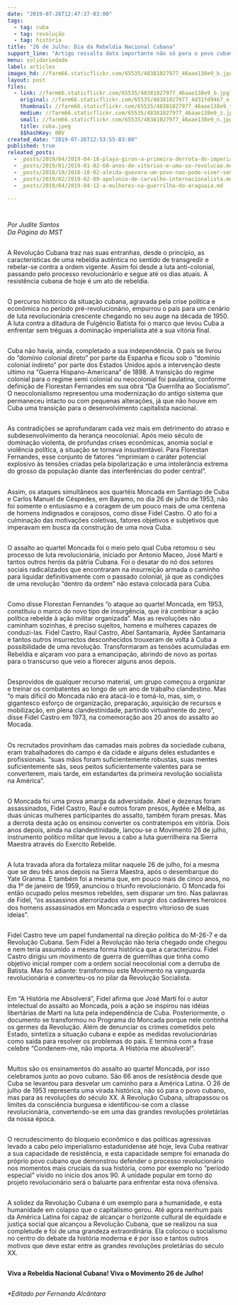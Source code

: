 ```yaml
---
date: "2019-07-26T12:47:37-03:00"
tags:
  - tag: cuba
  - tag: revolução
  - tag: história
title: "26 de Julho: Dia da Rebeldia Nacional Cubana"
support_line: "Artigo ressalta data importante não só para o povo cubano, mas para as revoluções do século XX."
menu: solidariedade
label: articles
images_hd: //farm66.staticflickr.com/65535/48381027977_46aae138e9_b.jpg
layout: post
files:
  - link: //farm66.staticflickr.com/65535/48381027977_46aae138e9_b.jpg
    original: //farm66.staticflickr.com/65535/48381027977_4d31fd94b7_o.jpg
    thumbnail: //farm66.staticflickr.com/65535/48381027977_46aae138e9_t.jpg
    medium: //farm66.staticflickr.com/65535/48381027977_46aae138e9_z.jpg
    small: //farm66.staticflickr.com/65535/48381027977_46aae138e9_n.jpg
    title: cuba.jpeg
    $$hashKey: 0BV
created_date: "2019-07-26T12:53:55-03:00"
published: true
releated_posts:
  - _posts/2019/04/2019-04-18-playa-giron-a-primeira-derrota-do-imperialismo-na-america-latina.md
  - _posts/2019/01/2019-01-02-60-anos-de-vitorias-e-uma-so-revolucao.md
  - _posts/2018/10/2018-10-02-aleida-guevara-um-povo-nao-pode-viver-sem-ter-seguranca-na-justica-social-de-seu-proprio-pais.md
  - _posts/2019/02/2019-02-09-apolonio-de-carvalho-internacionalista.md
  - _posts/2019/04/2019-04-12-a-mulheres-na-guerrilha-do-araguaia.md

---
```

<p>&nbsp;</p>

<p><em>Por Judite Santos<br />
Da P&aacute;gina do MST</em><br />
&nbsp;</p>

<p>A Revolu&ccedil;&atilde;o Cubana traz nas suas entranhas, desde o princ&iacute;pio, as caracter&iacute;sticas de uma rebeldia aut&ecirc;ntica no sentido de transgredir e rebelar-se contra a ordem vigente. Assim foi desde a luta anti-colonial, passando pelo processo revolucion&aacute;rio e segue at&eacute; os dias atuais. A resist&ecirc;ncia cubana de hoje &eacute; um ato de rebeldia.</p>

<p><br />
O percurso hist&oacute;rico da situa&ccedil;&atilde;o cubana, agravada pela crise pol&iacute;tica e econ&ocirc;mica no per&iacute;odo pr&eacute;-revolucion&aacute;rio, empurrou o pa&iacute;s para um cen&aacute;rio de luta revolucion&aacute;ria crescente chegando no seu auge na d&eacute;cada de 1950. A luta contra a ditadura de Fulg&ecirc;ncio Batista foi o marco que levou Cuba a enfrentar sem tr&eacute;guas a domina&ccedil;&atilde;o imperialista at&eacute; a sua vit&oacute;ria final.</p>

<p><br />
Cuba n&atilde;o havia, ainda, completado a sua independ&ecirc;ncia. O pa&iacute;s se livrou do &ldquo;dom&iacute;nio colonial direto&rdquo; por parte da Espanha e ficou sob o &ldquo;dom&iacute;nio colonial indireto&rdquo; por parte dos Estados Unidos ap&oacute;s a interven&ccedil;&atilde;o deste ultimo na &ldquo;Guerra Hispano-Americana&rdquo; de 1898. A transi&ccedil;&atilde;o do regime colonial para o regime semi colonial ou neocolonial foi paulatina, conforme defini&ccedil;&atilde;o de Florestan Fernandes em sua obra &ldquo;Da Guerrilha ao Socialismo&rdquo;. O neocolonialismo representou uma moderniza&ccedil;&atilde;o do antigo sistema que permaneceu intacto ou com pequenas altera&ccedil;&otilde;es, j&aacute; que n&atilde;o houve em Cuba uma transi&ccedil;&atilde;o para o desenvolvimento capitalista nacional.</p>

<p><br />
As contradi&ccedil;&otilde;es se aprofundaram cada vez mais em detrimento do atraso e subdesenvolvimento da heran&ccedil;a neocolonial. Ap&oacute;s meio s&eacute;culo de domina&ccedil;&atilde;o violenta, de profundas crises econ&ocirc;micas, anomia social e viol&ecirc;ncia pol&iacute;tica, a situa&ccedil;&atilde;o se tornava insustent&aacute;vel. Para Florestan Fernandes, esse conjunto de fatores &ldquo;imprimiam o car&aacute;ter potencial explosivo &agrave;s tens&otilde;es criadas pela bipolariza&ccedil;&atilde;o e uma intoler&acirc;ncia extrema do grosso da popula&ccedil;&atilde;o diante das interfer&ecirc;ncias do poder central&rdquo;.</p>

<p><br />
Assim, os ataques simult&acirc;neos aos quart&eacute;is Moncada em Santiago de Cuba e Carlos Manuel de C&eacute;spedes, em Bayamo, no dia 26 de julho de 1953, n&atilde;o foi somente o entusiasmo e a coragem de um pouco mais de uma centena de homens indignados e corajosos, como disse Fidel Castro. O ato foi a culmina&ccedil;&atilde;o das motiva&ccedil;&otilde;es coletivas, fatores objetivos e subjetivos que imperavam em busca da constru&ccedil;&atilde;o de uma nova Cuba.</p>

<p><br />
O assalto ao quartel Moncada foi o meio pelo qual Cuba retomou o seu processo de luta revolucion&aacute;ria, iniciado por Antonio Maceo, Jos&eacute; Mart&iacute; e tantos outros her&oacute;is da p&aacute;tria Cubana. Foi o desatar do n&oacute; dos setores sociais radicalizados que encontraram na insurrei&ccedil;&atilde;o armada o caminho para liquidar definitivamente com o passado colonial, j&aacute; que as condi&ccedil;&otilde;es de uma revolu&ccedil;&atilde;o &ldquo;dentro da ordem&rdquo; n&atilde;o estava colocada para Cuba.</p>

<p><br />
Como disse Florestan Fernandes &ldquo;o ataque ao quartel Moncada, em 1953, constituiu o marco do novo tipo de insurg&ecirc;ncia, que ir&aacute; combinar a a&ccedil;&atilde;o pol&iacute;tica rebelde &agrave; a&ccedil;&atilde;o militar organizada&rdquo;. Mas as revolu&ccedil;&otilde;es n&atilde;o caminham sozinhas, &eacute; preciso sujeitos, homens e mulheres capazes de conduzi-las. Fidel Castro, Raul Castro, Abel Santamar&iacute;a, Ayd&eacute;e Santamaria e tantos outros insurrectos desconhecidos trouxeram de volta &agrave; Cuba a possibilidade de uma revolu&ccedil;&atilde;o. Transformaram as tens&otilde;es acumuladas em Rebeldia e al&ccedil;aram voo para a emancipa&ccedil;&atilde;o, abrindo de novo as portas para o transcurso que veio a florecer alguns anos depois.</p>

<p><br />
Desprovidos de qualquer recurso material, um grupo come&ccedil;ou a organizar e treinar os combatentes ao longo de um ano de trabalho clandestino. Mas &ldquo;o mais dif&iacute;cil do Moncada n&atilde;o era atac&aacute;-lo e tom&aacute;-lo, mas, sim, o gigantesco esfor&ccedil;o de organiza&ccedil;&atilde;o, prepara&ccedil;&atilde;o, aquisi&ccedil;&atilde;o de recursos e mobiliza&ccedil;&atilde;o, em plena clandestinidade, partindo virtualmente do zero&rdquo;, disse Fidel Castro em 1973, na comemora&ccedil;&atilde;o aos 20 anos do assalto ao Mocada.</p>

<p><br />
Os recrutados provinham das camadas mais pobres da sociedade cubana, eram trabalhadores do campo e da cidade e alguns deles estudantes e profissionais. &ldquo;suas m&atilde;os foram suficientemente robustas, suas mentes suficientemente s&atilde;s, seus peitos suficientemente valentes para se converterem, mais tarde, em estandartes da primeira revolu&ccedil;&atilde;o socialista na Am&eacute;rica&rdquo;.</p>

<p><br />
O Moncada foi uma prova amarga da adversidade. Abel e dezenas foram assassinados, Fidel Castro, Raul e outros foram presos, Ayd&eacute;e e Melba, as duas &uacute;nicas mulheres participantes do assalto, tamb&eacute;m foram presas. Mas a derrota desta a&ccedil;&atilde;o os ensinou converter os contratempos em vit&oacute;ria. Dois anos depois, ainda na clandestinidade, lan&ccedil;ou-se o Movimento 26 de julho, instrumento pol&iacute;tico militar que levou a cabo a luta guerrilheira na Sierra Maestra atrav&eacute;s do Exercito Rebelde.</p>

<p><br />
A luta travada afora da fortaleza militar naquele 26 de julho, foi a mesma que se deu tr&ecirc;s anos depois na Sierra Maestra, ap&oacute;s o desembarque do Yate Granma. E tamb&eacute;m foi a mesma que, em pouco mais de cinco anos, no dia 1&ordm; de janeiro de 1959, anunciou o triunfo revolucion&aacute;rio. O Moncada foi ent&atilde;o ocupado pelos mesmos rebeldes, sem disparar um tiro. Nas palavras de Fidel, &ldquo;os assassinos aterrorizados viram surgir dos cad&aacute;veres heroicos dos homens assassinados em Moncada o espectro vitorioso de suas ideias&rdquo;.</p>

<p><br />
Fidel Castro teve um papel fundamental na dire&ccedil;&atilde;o pol&iacute;tica do M-26-7 e da Revolu&ccedil;&atilde;o Cubana. Sem Fidel a Revolu&ccedil;&atilde;o n&atilde;o teria chegado onde chegou e nem teria assumido a mesma forma hist&oacute;rica que a caracterizou. Fidel Castro dirigiu um movimento de guerra de guerrilhas que tinha como objetivo inicial romper com a ordem social neocolonial com a derruba de Batista. Mas foi adiante: transformou este Movimento na vanguarda revolucion&aacute;ria e converteu-os no pilar da Revolu&ccedil;&atilde;o Socialista.</p>

<p><br />
Em &ldquo;A Hist&oacute;ria me Absolver&aacute;&rdquo;, Fidel afirma que Jos&eacute; Mart&iacute; foi o autor intelectual do assalto ao Moncada, pois a a&ccedil;&atilde;o se inspirou nas id&eacute;ias libert&aacute;rias de Mart&iacute; na luta pela independ&ecirc;ncia de Cuba. Posteriormente, o documento se transformou no Programa do Moncada porque nele continha os germes da Revolu&ccedil;&atilde;o. Al&eacute;m de denunciar os crimes cometidos pelo Estado, sintetiza a situa&ccedil;&atilde;o cubana e exp&otilde;e as medidas revolucion&aacute;rias como sa&iacute;da para resolver os problemas do pa&iacute;s. E termina com a frase celebre &ldquo;Condenem-me, n&atilde;o importa. A Hist&oacute;ria me absolver&aacute;!&rdquo;.</p>

<p><br />
Muitos s&atilde;o os ensinamentos do assalto ao quartel Moncada, por isso celebramos junto ao povo cubano. S&atilde;o 66 anos de resist&ecirc;ncia desde que Cuba se levantou para desvelar um caminho para a Am&eacute;rica Latina. O 26 de julho de 1953 representa uma virada hist&oacute;rica, n&atilde;o s&oacute; para o povo cubano, mas para as revolu&ccedil;&otilde;es do s&eacute;culo XX. A Revolu&ccedil;&atilde;o Cubana, ultrapassou os limites da consci&ecirc;ncia burguesa e identificou-se com a classe revolucion&aacute;ria, convertendo-se em uma das grandes revolu&ccedil;&otilde;es prolet&aacute;rias da nossa &eacute;poca.</p>

<p><br />
O recrudescimento do bloqueio econ&ocirc;mico e das pol&iacute;ticas agressivas levado a cabo pelo imperialismo estadunidense at&eacute; hoje, leva Cuba reativar a sua capacidade de resist&ecirc;ncia, e esta capacidade sempre foi emanada do pr&oacute;prio povo cubano que demonstrou defender o processo revolucion&aacute;rio nos momentos mais cruciais da sua hist&oacute;ria, como por exemplo no &ldquo;per&iacute;odo especial&rdquo; vivido no inicio dos anos 90. A unidade popular em torno do projeto revolucion&aacute;rio ser&aacute; o baluarte para enfrentar esta nova ofensiva.</p>

<p><br />
A solidez da Revolu&ccedil;&atilde;o Cubana &eacute; um exemplo para a humanidade, e esta humanidade em colapso que o capitalismo gerou. At&eacute; agora nenhum pa&iacute;s da Am&eacute;rica Latina foi capaz de alcan&ccedil;ar o horizonte cultural de equidade e justi&ccedil;a social que alcan&ccedil;ou a Revolu&ccedil;&atilde;o Cubana, que se realizou na sua completude e foi de uma grandeza extraordin&aacute;ria. Ela colocou o socialismo no centro do debate da hist&oacute;ria moderna e &eacute; por isso e tantos outros motivos que deve estar entre as grandes revolu&ccedil;&otilde;es prolet&aacute;rias do s&eacute;culo XX.</p>

<p><br />
<strong>Viva a Rebeldia Nacional Cubana! Viva o Movimento 26 de Julho!</strong></p>

<p><br />
<em>*Editado por Fernanda Alc&acirc;ntara</em></p>

<p>&nbsp;</p>

<p>&nbsp;</p>

<p><em><strong>
<style type="text/css">@page { margin: 2cm }
		p { margin-bottom: 0.25cm; line-height: 115% }
</style>
</strong></em></p>

<p>&nbsp;</p>

<p>&nbsp;</p>

<p>&nbsp;</p>

<p>&nbsp;</p>
